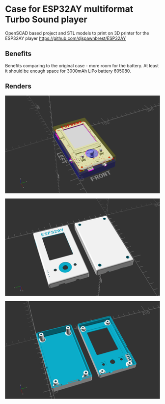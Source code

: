 # Case for ESP32AY multiformat Turbo Sound player

OpenSCAD based project and STL models to print on 3D printer for the ESP32AY player https://github.com/djspawnbrest/ESP32AY

## Benefits

Benefits comparing to the original case - more room for the battery. At least it should be enough space for 3000mAh LiPo battery 605080.

## Renders

![image](https://github.com/andykarpov/esp32ay-case/blob/master/images/v3_transparent.png?raw=true)

![image](https://github.com/andykarpov/esp32ay-case/blob/master/images/v3_top.png?raw=true)

![image](https://github.com/andykarpov/esp32ay-case/blob/master/images/v3_bottom.png?raw=true)

